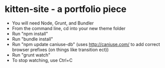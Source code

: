 # kitten-site - a portfolio piece


-  You will need Node, Grunt, and Bundler
-  From the command line, cd into your new theme folder
-  Run "npm install"
-  Run "bundle install"
-  Run "npm update caniuse-db" (uses http://caniuse.com/ to add correct browser prefixes (on things like transition ect))
-  Run "grunt watch"
-  To stop watching, use Ctrl+C